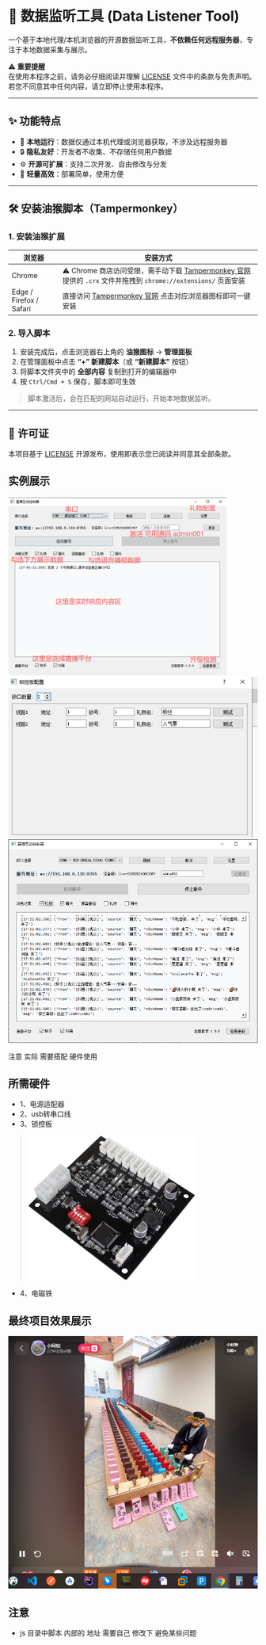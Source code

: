 # 📡 数据监听工具 (Data Listener Tool)

一个基于本地代理/本机浏览器的开源数据监听工具，**不依赖任何远程服务器**，专注于本地数据采集与展示。  

⚠️ **重要提醒**  
在使用本程序之前，请务必仔细阅读并理解 [LICENSE](./LICENSE) 文件中的条款与免责声明。  
若您不同意其中任何内容，请立即停止使用本程序。  

---

## ✨ 功能特点
- 📍 **本地运行**：数据仅通过本机代理或浏览器获取，不涉及远程服务器  
- 🔒 **隐私友好**：开发者不收集、不存储任何用户数据  
- ⚙️ **开源可扩展**：支持二次开发、自由修改与分发  
- 🚀 **轻量高效**：部署简单，使用方便  

---

## 🛠️ 安装油猴脚本（Tampermonkey）

### 1. 安装油猴扩展
| 浏览器 | 安装方式 |
|--------|----------|
| Chrome | ⚠️ Chrome 商店访问受限，需手动下载 [Tampermonkey 官网](https://www.tampermonkey.net/index.php?browser=chrome) 提供的 `.crx` 文件并拖拽到 `chrome://extensions/` 页面安装 |
| Edge / Firefox / Safari | 直接访问 [Tampermonkey 官网](https://www.tampermonkey.net/index.php?browser=chrome) 点击对应浏览器图标即可一键安装 |

### 2. 导入脚本
1. 安装完成后，点击浏览器右上角的 **油猴图标** → **管理面板**  
2. 在管理面板中点击 **“+” 新建脚本**（或 **“新建脚本”** 按钮）  
3. 将脚本文件夹中的 **全部内容** 复制到打开的编辑器中  
4. 按 `Ctrl/Cmd + S` 保存，脚本即可生效  

> 脚本激活后，会在匹配的网站自动运行，开始本地数据监听。

---

## 📄 许可证
本项目基于 [LICENSE](./LICENSE) 开源发布，使用即表示您已阅读并同意其全部条款。

## 实例展示
![主页面](./softImg/main.png)
![礼物设置](./softImg/setting.png)
![数据采集](./softImg/shuju.png)

注意 实际 需要搭配 硬件使用 

## 所需硬件 
- 1、电源适配器 
- 2、usb转串口线
- 3、锁控板
> ![device](./softImg/lockdevice.png)
- 4、电磁铁

## 最终项目效果展示 
![cando](./softImg/cando.png)


## 注意
- js 目录中脚本 内部的 地址 需要自己 修改下 避免某些问题